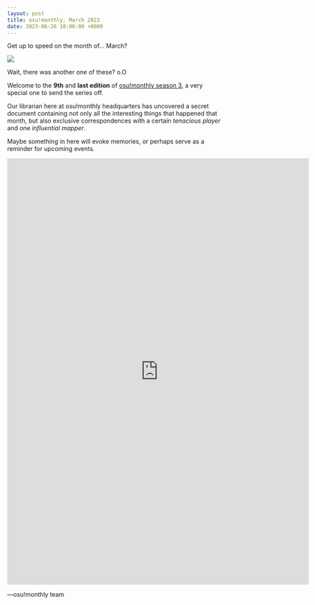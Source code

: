 ```yaml
---
layout: post
title: osu!monthly, March 2023
date: 2023-06-26 10:00:00 +0000
---
```


Get up to speed on the month of... March?

![](/wiki/shared/news/2023-06-26-osumonthly-9/banner.jpg)

Wait, there was another one of these? o.O

Welcome to the **9th** and **last edition** of [osu!monthly season 3](/wiki/Community/osu!monthly#archives), a very special one to send the series off.

Our librarian here at osu!monthly headquarters has uncovered a secret document containing not only all the interesting things that happened that month, but also exclusive correspondences with a certain *tenacious player* and one *influential mapper*.

Maybe something in here will evoke memories, or perhaps serve as a reminder for upcoming events.

<div align="center">
    <embed width="700" style="aspect-ratio: 1 / 1.414;" src="https://assets.ppy.sh/media/osu-monthly/2023-03/osu-monthly-2023-03.pdf" type="application/pdf">
</div>

—osu!monthly team
